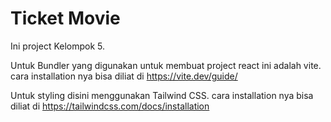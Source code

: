 # Ticket Movie

Ini project Kelompok 5.

Untuk Bundler yang digunakan untuk membuat project react ini adalah vite. cara installation nya bisa diliat di https://vite.dev/guide/

Untuk styling disini menggunakan Tailwind CSS. cara installation nya bisa diliat di https://tailwindcss.com/docs/installation



